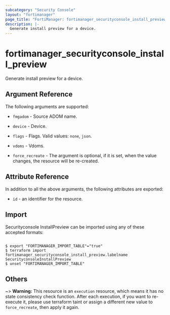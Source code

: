 ```yaml
---
subcategory: "Security Console"
layout: "fortimanager"
page_title: "FortiManager: fortimanager_securityconsole_install_preview"
description: |-
  Generate install preview for a device.
---
```


# fortimanager_securityconsole_install_preview
Generate install preview for a device.

## Argument Reference


The following arguments are supported:


* `fmgadom` - Source ADOM name.
* `device` - Device.
* `flags` - Flags. Valid values: `none`, `json`.

* `vdoms` - Vdoms.
* `force_recreate` - The argument is optional, if it is set, when the value changes, the resource will be re-created.


## Attribute Reference

In addition to all the above arguments, the following attributes are exported:
* `id` - an identifier for the resource.

## Import

Securityconsole InstallPreview can be imported using any of these accepted formats:
```

$ export "FORTIMANAGER_IMPORT_TABLE"="true"
$ terraform import fortimanager_securityconsole_install_preview.labelname SecurityconsoleInstallPreview
$ unset "FORTIMANAGER_IMPORT_TABLE"
```

## Others

~> **Warning:** This resource is an `execution` resource, which means it has no state consistency check function. After each execution, if you want to re-execute it, please use terraform taint or assign a different new value to `force_recreate`, then apply it again.
